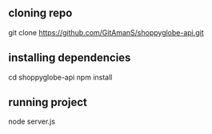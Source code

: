 ## cloning repo
git clone https://github.com/GitAmanS/shoppyglobe-api.git


## installing dependencies 
cd shoppyglobe-api
npm install 


## running project
node server.js
